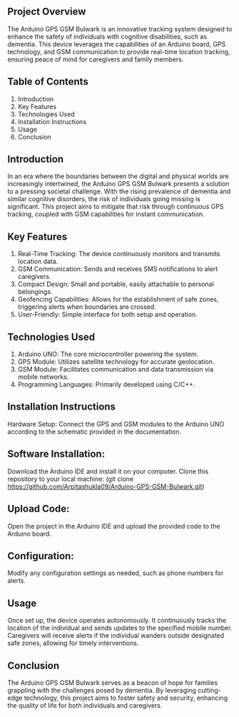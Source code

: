 ## Project Overview
The Arduino GPS GSM Bulwark is an innovative tracking system designed to enhance the safety of individuals with cognitive disabilities, such as dementia. This device leverages the capabilities of an Arduino board, GPS technology, and GSM communication to provide real-time location tracking, ensuring peace of mind for caregivers and family members.

## Table of Contents
1. Introduction
2. Key Features
3. Technologies Used
4. Installation Instructions
5. Usage
6. Conclusion
  
## Introduction
In an era where the boundaries between the digital and physical worlds are increasingly intertwined, the Arduino GPS GSM Bulwark presents a solution to a pressing societal challenge. With the rising prevalence of dementia and similar cognitive disorders, the risk of individuals going missing is significant. This project aims to mitigate that risk through continuous GPS tracking, coupled with GSM capabilities for instant communication.

## Key Features
1. Real-Time Tracking: The device continuously monitors and transmits location data.
2. GSM Communication: Sends and receives SMS notifications to alert caregivers.
3. Compact Design: Small and portable, easily attachable to personal belongings.
4. Geofencing Capabilities: Allows for the establishment of safe zones, triggering alerts when boundaries are crossed.
5. User-Friendly: Simple interface for both setup and operation.

## Technologies Used
1. Arduino UNO: The core microcontroller powering the system.
2. GPS Module: Utilizes satellite technology for accurate geolocation.
3. GSM Module: Facilitates communication and data transmission via mobile networks.
4. Programming Languages: Primarily developed using C/C++.

## Installation Instructions
Hardware Setup:
Connect the GPS and GSM modules to the Arduino UNO according to the schematic provided in the documentation.

## Software Installation:
Download the Arduino IDE and install it on your computer.
Clone this repository to your local machine:
(git clone https://github.com/Arpitashukla09/Arduino-GPS-GSM-Bulwark.git)

## Upload Code:
Open the project in the Arduino IDE and upload the provided code to the Arduino board.

## Configuration:
Modify any configuration settings as needed, such as phone numbers for alerts.

## Usage
Once set up, the device operates autonomously. It continuously tracks the location of the individual and sends updates to the specified mobile number. Caregivers will receive alerts if the individual wanders outside designated safe zones, allowing for timely interventions.

## Conclusion
The Arduino GPS GSM Bulwark serves as a beacon of hope for families grappling with the challenges posed by dementia. By leveraging cutting-edge technology, this project aims to foster safety and security, enhancing the quality of life for both individuals and caregivers.
